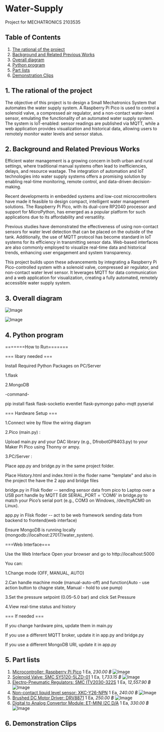  
# Water-Supply
Project for MECHATRONICS 2103535
## Table of Contents
1. [The rational of the project](#1-the-rational-of-the-project)
2. [Background and Related Previous Works](#2-background-and-related-previous-works)
3. [Overall diagram](#3-overall-diagram)
4. [Python program](#4-python-program)
5. [Part lists](#5-part-lists)
6. [Demonstration Clips](#6-demonstration-clips)


## 1. The rational of the project
The objective of this project is to design a Small Mechatronics System that automates the water supply system. A Raspberry Pi Pico is used to control a solenoid valve, a compressed air regulator, and a non-contact water-level sensor, emulating the functionality of an automated water supply system. The system is IoT-enabled: sensor readings are published via MQTT, while a web application provides visualization and historical data, allowing users to remotely monitor water levels and sensor status.

## 2. Background and Related Previous Works
Efficient water management is a growing concern in both urban and rural settings, where traditional manual systems often lead to inefficiencies, delays, and resource wastage. The integration of automation and IoT technologies into water supply systems offers a promising solution by enabling real-time monitoring, remote control, and data-driven decision-making.

Recent developments in embedded systems and low-cost microcontrollers have made it feasible to design compact, intelligent water management solutions. The Raspberry Pi Pico, with its dual-core RP2040 processor and support for MicroPython, has emerged as a popular platform for such applications due to its affordability and versatility.

Previous studies have demonstrated the effectiveness of using non-contact sensors for water level detection that can be placed on the outside of the tank. Additionally, the use of MQTT protocol has become standard in IoT systems for its efficiency in transmitting sensor data.
Web-based interfaces are also commonly employed to visualize real-time data and historical trends, enhancing user engagement and system transparency.

This project builds upon these advancements by integrating a Raspberry Pi Pico-controlled system with a solenoid valve, compressed air regulator, and non-contact water level sensor. It leverages MQTT for data communication and a web application for visualization, creating a fully automated, remotely accessible water supply system.

## 3. Overall diagram
![Image](https://github.com/Pnajaa/Water-Supply/blob/ce17080890708fbf71c941f88fd8711987513dea/pic/Overview.jpg)

![Image](https://github.com/Pnajaa/Water-Supply/blob/524950d4a7a8e27ce3690d60b75727e4ec2e6dcc/pic/Overall%20Diagram.jpg)
## 4. Python program

=======How to Run=======

=== libary needed ===

Install Required Python Packages on PC/Server

1.flask

2.MongoDB

-command-

pip install flask flask-socketio eventlet flask-pymongo paho-mqtt pyserial

=== Hardware Setup ===

1.Connect wire by fllow the wiring diagram

2.Pico (main.py) :

Upload main.py and your DAC library (e.g., DfrobotGP8403.py) to your Maker Pi Pico using Thonny or ampy.

3.PC/Server :

Place app.py and bridge.py in the same project folder.

Place History.html and index.html in the floder name "template" and also in the project the have the 2 app and bridge files

bridge.py in Flisk floder -- sending sensor data from pico to Laptop over a USB port handle by MQTT Edit SERIAL_PORT = 'COM6' in bridge.py to match your Pico’s serial port (e.g., COM3 on Windows, /dev/ttyACM0 on Linux).

app.py in Flisk floder -- act to be web framework sending data from backend to frontend(web interface)

Ensure MongoDB is running locally (mongodb://localhost:27017/water_system).


===Web Interface===

 Use the Web Interface
Open your browser and go to http://localhost:5000

You can:

1.Change mode (OFF, MANUAL, AUTO)

2.Can handle machine mode (manual-auto-off) and function(Auto - use action button to chagne state, Manual - hold to use pump)

3.Set the pressure setpoint (0.05–5.0 bar) and click Set Pressure

4.View real-time status and history

=== If needed ===

If you change hardware pins, update them in main.py

If you use a different MQTT broker, update it in app.py and bridge.py

If you use a different MongoDB URI, update it in app.py

## 5. Part lists
1. [Microcontroller: Raspberry Pi Pico](https://datasheets.raspberrypi.com/pico/pico-datasheet.pdf) 1 Ea, *230.00 ฿*
![Image](https://github.com/Pnajaa/Water-Supply/blob/7eb20fb6e453c3e6e84c3923cec3ffeb01c6f8a4/pic/S__13352988_0.jpg)
2. [Solenoid Valve: SMC SY5120-5LZD-01](https://th.misumi-ec.com/en/vona2/detail/221300029672/?HissuCode=SY5120-5LZD-01) 1 Ea, *1,733.15 ฿*
![Image](https://github.com/Pnajaa/Water-Supply/blob/7eb20fb6e453c3e6e84c3923cec3ffeb01c6f8a4/pic/S__13352990_0.jpg)
4. [Electro-Pneumatic Regulators: SMC ITV2030-322S](https://th.misumi-ec.com/en/vona2/detail/221006475030/?HissuCode=ITV2030-322S) 1 Ea, *12,557.90 ฿*
![Image](https://github.com/Pnajaa/Water-Supply/blob/7eb20fb6e453c3e6e84c3923cec3ffeb01c6f8a4/pic/S__13352994_0.jpg)
5. [Non-contact liquid level sensor: XKC-Y26-NPN](https://xkc-sensor.com/detail/1428.html) 1 Ea, *240.00 ฿*
![Image](https://github.com/Pnajaa/Water-Supply/blob/7eb20fb6e453c3e6e84c3923cec3ffeb01c6f8a4/pic/S__13352976_0.jpg)
6. [Brushed DC Motor Driver: DRV8871](https://www.ti.com/lit/ds/symlink/drv8871.pdf?ts=1747713296454&ref_url=https%253A%252F%252Fwww.google.com%252F) 1 Ea, *250.00 ฿*
![Image](https://github.com/Pnajaa/Water-Supply/blob/7eb20fb6e453c3e6e84c3923cec3ffeb01c6f8a4/pic/S__13352992_0.jpg)
7. [Digital to Analog Convertor Module: ET-MINI I2C D/A](https://www.etteam.com/prodintf/ET-MINI-I2C-DA-10V/th-man-ET-MINI-I2C-DA-10V.pdf) 1 Ea, *330.00 ฿*
![Image](https://github.com/Pnajaa/Water-Supply/blob/7eb20fb6e453c3e6e84c3923cec3ffeb01c6f8a4/pic/S__13352993_0.jpg)
## 6. Demonstration Clips

